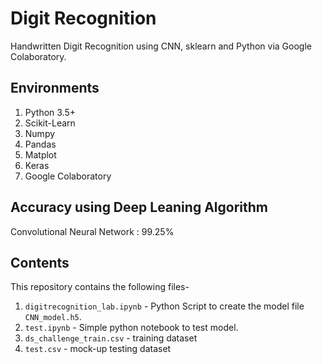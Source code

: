 # Digit Recognition

 Handwritten Digit Recognition  using CNN, sklearn and Python via Google Colaboratory.



## Environments

1. Python 3.5+
2. Scikit-Learn
3. Numpy
4. Pandas
5. Matplot
6. Keras
7. Google Colaboratory



## Accuracy using Deep Leaning Algorithm

Convolutional Neural Network : 99.25%



## Contents

This repository contains the following files-

1. `digitrecognition_lab.ipynb` - Python Script to create the model file `CNN_model.h5`.
2. `test.ipynb` - Simple python notebook to test model.
3. `ds_challenge_train.csv` - training dataset
4. `test.csv` - mock-up testing dataset
